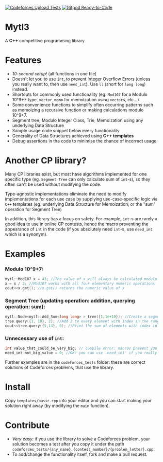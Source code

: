 [![Codeforces Upload Tests](https://github.com/madasigon/mytl3/actions/workflows/cf-upload.yml/badge.svg)](https://github.com/madasigon/mytl3/actions/workflows/CI.yml)
[![Gitpod Ready-to-Code](https://img.shields.io/badge/Gitpod-Ready--to--Code-blue?logo=gitpod)](https://gitpod.io/#https://github.com/madasigon/mytl3) 


# Mytl3
A **C++** competitive programming library.

# Features

- *10-second setup!* (all functions in one file)
- Doesn't let you to use `int`, to prevent Integer Overflow Errors (unless you really want to, then use `need_int`). Use `ll` (short for `long long`) instead.
- Shortcuts for commonly used functionality (eg. `Mod107` for a Modulo 10^9+7 type,  `vector_memo` for memoization using `vector`s, etc...)
- Some convenience functions to simplify often occurring patterns such as memoizing a recursive function or making calculations modulo 10^9+7.
- Segment tree, Modulo Integer Class, Trie, Memoization using any underlying Data Structure
- Sample usage code snippet below every functionality
- Generality of Data Structures achieved using **C++ templates**
- Debug assertions in the code to minimise the chance of incorrect usage

# Another CP library?

Many CP libraries exist, but most have algorithms implemented for one specific type (eg. `Segment Tree` can only calculate sum of `int`-s), so they often can't be used without modifying the code.

Type-agnostic implementations eliminate the need to modify implementations for each use case by supplying use-case-specific logic via `C++` templates (eg. underlying Data Structure for Memoization, or the "sum" operation for Segment Tree)

In addition, this library has a focus on safety. For example, `int`-s are rarely a good idea to use in online CP contests, hence the macro preventing the appearance of `int` in the code (if you absolutely need `int`-s, use `need_int` which is a synonym).

# Examples

### Modulo 10^9+7:
```C++
mytl::Mod107 x = 43; //The value of x will always be calculated modulo 10^9+7. Mod107 is a synonym for TSModulo<100000007>
x = x / 2; //Mod107 works with all four elementary numeric operations
cout<<x.get(); //x.get() returns the numeric value of x
```
### Segment Tree (updating operation: addition, querying operation: sum):
```C++
mytl::Node<mytl::Add_Sum<long long> > tree({1,1e+10}); //Create a segment tree with 10^10 elements. As the name Add_Sum suggests, you can add a value to any range and query the sum of any range in O(log n) time.
tree.query({1, 10}, 2); //Add 2 to every element with index in the range {1, ... 10}.
cout<<tree.query({5,14}, 0); //Print the sum of elements with index in range {5, ... 14}.
```
### Unnecessary use of `int`:
```C++
int value_that_could_be_very_big; // compile error: macros prevent you from writing int in your code to prevent Integer Overflow
need_int not_big_value = 0; //OK! you can use 'need_int' if you really need int's
```
Further examples are in the `codeforces_tests` folder: these are correct solutions of Codeforces problems, that use the library.

# Install
Copy `templates/basic.cpp` into your editor and you can start making your solution right away (by modifying the `main` function).

# Contribute
- *Very easy:* if you use the library to solve a Codeforces problem, your solution becomes a test after you copy it under the path `codeforces_tests/{any_name}.{contest_number}/{problem_letter}.cpp`.
- To add/change the functionality itself, fork and make a pull request.
